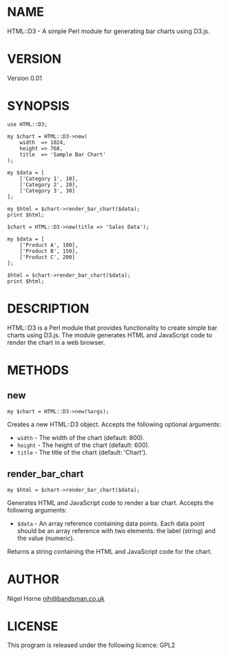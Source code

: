 # NAME

HTML::D3 - A simple Perl module for generating bar charts using D3.js.

# VERSION

Version 0.01

# SYNOPSIS

    use HTML::D3;

    my $chart = HTML::D3->new(
        width  => 1024,
        height => 768,
        title  => 'Sample Bar Chart'
    );

    my $data = [
        ['Category 1', 10],
        ['Category 2', 20],
        ['Category 3', 30]
    ];

    my $html = $chart->render_bar_chart($data);
    print $html;

    $chart = HTML::D3->new(title => 'Sales Data');

    my $data = [
        ['Product A', 100],
        ['Product B', 150],
        ['Product C', 200]
    ];

    $html = $chart->render_bar_chart($data);
    print $html;

# DESCRIPTION

HTML::D3 is a Perl module that provides functionality to create simple bar charts
using D3.js. The module generates HTML and JavaScript code to render the chart in a web browser.

# METHODS

## new

    my $chart = HTML::D3->new(%args);

Creates a new HTML::D3 object. Accepts the following optional arguments:

- `width` - The width of the chart (default: 800).
- `height` - The height of the chart (default: 600).
- `title` - The title of the chart (default: 'Chart').

## render\_bar\_chart

    my $html = $chart->render_bar_chart($data);

Generates HTML and JavaScript code to render a bar chart. Accepts the following arguments:

- `$data` - An array reference containing data points. Each data point should
be an array reference with two elements: the label (string) and the value (numeric).

Returns a string containing the HTML and JavaScript code for the chart.

# AUTHOR

Nigel Horne <njh@bandsman.co.uk>

# LICENSE

This program is released under the following licence: GPL2
